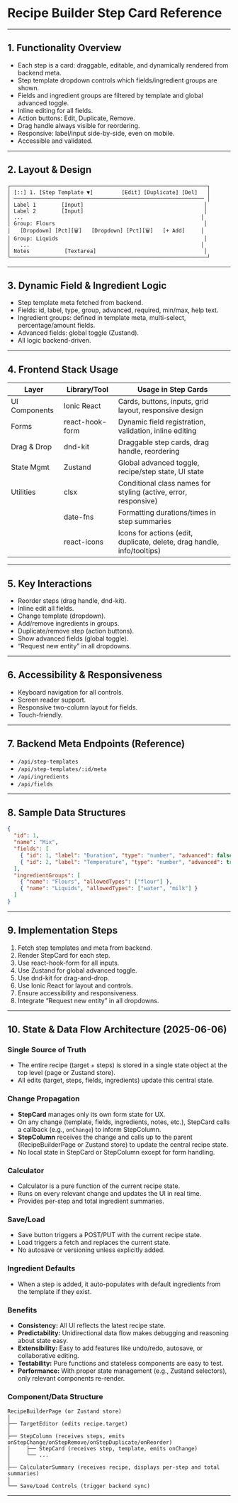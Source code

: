 # Recipe Builder Step Card Reference

---

## 1. Functionality Overview

- Each step is a card: draggable, editable, and dynamically rendered from backend meta.
- Step template dropdown controls which fields/ingredient groups are shown.
- Fields and ingredient groups are filtered by template and global advanced toggle.
- Inline editing for all fields.
- Action buttons: Edit, Duplicate, Remove.
- Drag handle always visible for reordering.
- Responsive: label/input side-by-side, even on mobile.
- Accessible and validated.

---

## 2. Layout & Design

```plaintext
┌──────────────────────────────────────────────────────────────┐
│ [::] 1. [Step Template ▼]         [Edit] [Duplicate] [Del]   │
│ ──────────────────────────────────────────────────────────── │
│ Label 1        [Input]                                      │
│ Label 2        [Input]                                      │
│ ...                                                        │
│ Group: Flours                                               │
│   [Dropdown] [Pct][🗑️]   [Dropdown] [Pct][🗑️]   [+ Add]     │
│ Group: Liquids                                              │
│   ...                                                      │
│ Notes           [Textarea]                                  │
└──────────────────────────────────────────────────────────────┘
```

---

## 3. Dynamic Field & Ingredient Logic

- Step template meta fetched from backend.
- Fields: id, label, type, group, advanced, required, min/max, help text.
- Ingredient groups: defined in template meta, multi-select, percentage/amount fields.
- Advanced fields: global toggle (Zustand).
- All logic backend-driven.

---

## 4. Frontend Stack Usage

| Layer            | Library/Tool         | Usage in Step Cards                                                                 |
|------------------|---------------------|-------------------------------------------------------------------------------------|
| UI Components    | Ionic React         | Cards, buttons, inputs, grid layout, responsive design                              |
| Forms            | react-hook-form     | Dynamic field registration, validation, inline editing                              |
| Drag & Drop      | dnd-kit             | Draggable step cards, drag handle, reordering                                       |
| State Mgmt       | Zustand             | Global advanced toggle, recipe/step state, UI state                                 |
| Utilities        | clsx                | Conditional class names for styling (active, error, responsive)                     |
|                  | date-fns            | Formatting durations/times in step summaries                                        |
|                  | react-icons         | Icons for actions (edit, duplicate, delete, drag handle, info/tooltips)             |

---

## 5. Key Interactions

- Reorder steps (drag handle, dnd-kit).
- Inline edit all fields.
- Change template (dropdown).
- Add/remove ingredients in groups.
- Duplicate/remove step (action buttons).
- Show advanced fields (global toggle).
- “Request new entity” in all dropdowns.

---

## 6. Accessibility & Responsiveness

- Keyboard navigation for all controls.
- Screen reader support.
- Responsive two-column layout for fields.
- Touch-friendly.

---

## 7. Backend Meta Endpoints (Reference)

- `/api/step-templates`
- `/api/step-templates/:id/meta`
- `/api/ingredients`
- `/api/fields`

---

## 8. Sample Data Structures

```json
{
  "id": 1,
  "name": "Mix",
  "fields": [
    { "id": 1, "label": "Duration", "type": "number", "advanced": false, "required": true },
    { "id": 2, "label": "Temperature", "type": "number", "advanced": true, "required": false }
  ],
  "ingredientGroups": [
    { "name": "Flours", "allowedTypes": ["flour"] },
    { "name": "Liquids", "allowedTypes": ["water", "milk"] }
  ]
}
```

---

## 9. Implementation Steps

1. Fetch step templates and meta from backend.
2. Render StepCard for each step.
3. Use react-hook-form for all inputs.
4. Use Zustand for global advanced toggle.
5. Use dnd-kit for drag-and-drop.
6. Use Ionic React for layout and controls.
7. Ensure accessibility and responsiveness.
8. Integrate “Request new entity” in all dropdowns.

---

## 10. State & Data Flow Architecture (2025-06-06)

### Single Source of Truth

- The entire recipe (target + steps) is stored in a single state object at the top level (page or Zustand store).
- All edits (target, steps, fields, ingredients) update this central state.

### Change Propagation

- **StepCard** manages only its own form state for UX.
- On any change (template, fields, ingredients, notes, etc.), StepCard calls a callback (e.g., `onChange`) to inform StepColumn.
- **StepColumn** receives the change and calls up to the parent (RecipeBuilderPage or Zustand store) to update the central recipe state.
- No local state in StepCard or StepColumn except for form handling.

### Calculator

- Calculator is a pure function of the current recipe state.
- Runs on every relevant change and updates the UI in real time.
- Provides per-step and total ingredient summaries.

### Save/Load

- Save button triggers a POST/PUT with the current recipe state.
- Load triggers a fetch and replaces the current state.
- No autosave or versioning unless explicitly added.

### Ingredient Defaults

- When a step is added, it auto-populates with default ingredients from the template if they exist.

### Benefits

- **Consistency:** All UI reflects the latest recipe state.
- **Predictability:** Unidirectional data flow makes debugging and reasoning about state easy.
- **Extensibility:** Easy to add features like undo/redo, autosave, or collaborative editing.
- **Testability:** Pure functions and stateless components are easy to test.
- **Performance:** With proper state management (e.g., Zustand selectors), only relevant components re-render.

### Component/Data Structure

```plaintext
RecipeBuilderPage (or Zustand store)
│
├── TargetEditor (edits recipe.target)
│
├── StepColumn (receives steps, emits onStepChange/onStepRemove/onStepDuplicate/onReorder)
│     ├── StepCard (receives step, template, emits onChange)
│     └── ...
│
├── CalculatorSummary (receives recipe, displays per-step and total summaries)
│
└── Save/Load Controls (trigger backend sync)
```

---
